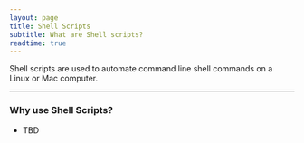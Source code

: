 ```yaml
---
layout: page
title: Shell Scripts
subtitle: What are Shell scripts?
readtime: true
---
```


Shell scripts are used to automate command line shell commands on a Linux or Mac computer.

---
### Why use Shell Scripts?
- TBD
